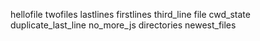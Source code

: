 hellofile
twofiles
lastlines
firstlines
third_line
file
cwd_state
duplicate_last_line
no_more_js
directories
newest_files
